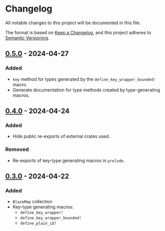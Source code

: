 # Changelog
All notable changes to this project will be documented in this file.

The format is based on [Keep a Changelog](https://keepachangelog.com/en/1.0.0/),
and this project adheres to [Semantic Versioning](https://semver.org/spec/v2.0.0.html).

<!-- next-header -->

## [0.5.0] - 2024-04-27
### Added
- `key` method for types generated by the `define_key_wrapper_bounded!` macro.
- Generate documentation for type methods created by type-generating macros.

## [0.4.0] - 2024-04-24
### Added
- Hide public re-exports of external crates used.
### Removed
- Re-exports of key-type generating macros in `prelude`.

## [0.3.0] - 2024-04-22
### Added
- `BlazeMap` collection
- Key-type generating macros:
  - `define_key_wrapper!`
  - `define_key_wrapper_bounded!`
  - `define_plain_id!`

<!-- next-url -->
[0.5.0]: https://github.com/andrewsonin/blazemap/releases/tag/v0.5.0
[0.4.0]: https://github.com/andrewsonin/blazemap/releases/tag/v0.4.0
[0.3.0]: https://github.com/andrewsonin/blazemap/releases/tag/v0.3.0